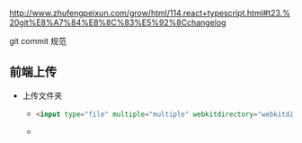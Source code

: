 http://www.zhufengpeixun.com/grow/html/114.react+typescript.html#t23.%20git%E8%A7%84%E8%8C%83%E5%92%8Cchangelog


git commit 规范







## 前端上传

- 上传文件夹

  - ```html
    <input type="file" multiple="multiple" webkitdirectory="webkitdirectory" />
    ```

  - 